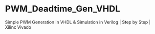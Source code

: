 # PWM_Deadtime_Gen_VHDL
Simple PWM Generation in VHDL & Simulation in Verilog | Step by Step  |  Xilinx Vivado
